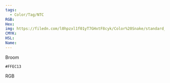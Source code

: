 ```yaml
---
tags:
  - Color/Tag/NTC
RGB:
Hex:
img: https://filedn.com/l0hpzxl1f01yT7GHxtF8cyk/Color%20Snake/standard_csv_to_svg//FFEC13.svg
CMYK:
HSL:
Name:
---
```

Broom
```palette
#FFEC13
```
RGB
